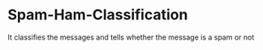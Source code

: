 # Spam-Ham-Classification
It classifies the messages and tells whether the message is a spam or not
